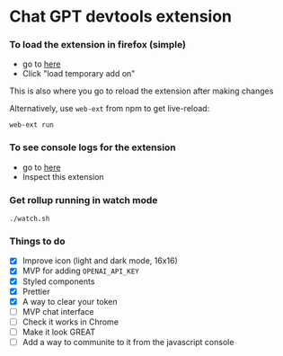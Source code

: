 # Chat GPT devtools extension

### To load the extension in firefox (simple)

- go to [here](about:debugging#/runtime/this-firefox)
- Click "load temporary add on"

This is also where you go to reload the extension after making changes

Alternatively, use `web-ext` from npm to get live-reload:

```
web-ext run
```

### To see console logs for the extension

- go to [here](about:debugging#/runtime/this-firefox)
- Inspect this extension

### Get rollup running in watch mode

```
./watch.sh
```

### Things to do

- [x] Improve icon (light and dark mode, 16x16)
- [x] MVP for adding `OPENAI_API_KEY`
- [x] Styled components
- [x] Prettier
- [x] A way to clear your token
- [ ] MVP chat interface
- [ ] Check it works in Chrome
- [ ] Make it look GREAT
- [ ] Add a way to communite to it from the javascript console
